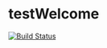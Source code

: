 # testWelcome
[![Build Status](https://travis-ci.com/PsyhoBelka/testWelcome.svg?branch=master)](https://travis-ci.com/PsyhoBelka/testWelcome)